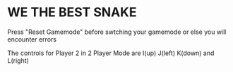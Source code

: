 # WE THE BEST SNAKE

Press "Reset Gamemode" before swtching your gamemode or else you will encounter errors

The controls for Player 2 in 2 Player Mode are I(up) J(left) K(down) and L(right)
